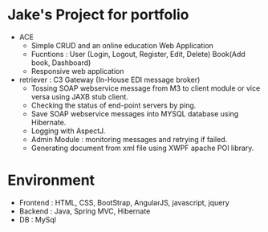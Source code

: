 # Jake's Project for portfolio
* ACE
	- Simple CRUD and an online education Web Application 
	- Fucntions : User (Login, Logout, Register, Edit, Delete)
		Book(Add book, Dashboard)
	- Responsive web application
* retriever : C3 Gateway (In-House EDI message broker)
	- Tossing SOAP webservice message from M3 to client module or vice versa using JAXB stub client.
	- Checking the status of end-point servers by ping.
	- Save SOAP webservice messages into MYSQL database using Hibernate.
	- Logging with AspectJ.
	- Admin Module : monitoring messages and retrying if failed.
	- Generating document from xml file using XWPF apache POI library.

# Environment
- Frontend : HTML, CSS, BootStrap, AngularJS, javascript, jquery
- Backend : Java, Spring MVC, Hibernate
- DB : MySql
